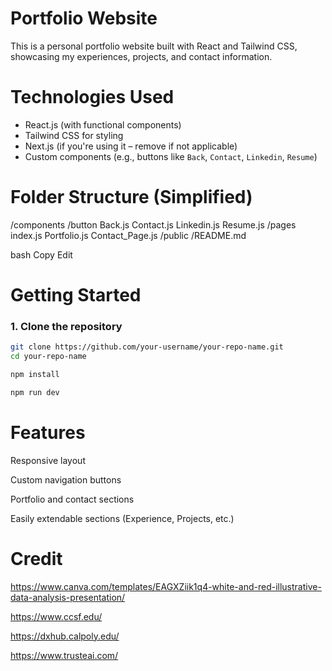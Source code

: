 # Portfolio Website

This is a personal portfolio website built with React and Tailwind CSS, showcasing my experiences, projects, and contact information.

# Technologies Used

- React.js (with functional components)
- Tailwind CSS for styling
- Next.js (if you're using it – remove if not applicable)
- Custom components (e.g., buttons like `Back`, `Contact`, `Linkedin`, `Resume`)

# Folder Structure (Simplified)

/components
/button
Back.js
Contact.js
Linkedin.js
Resume.js
/pages
index.js
Portfolio.js
Contact_Page.js
/public
/README.md

bash
Copy
Edit


# Getting Started

### 1. Clone the repository

```bash
git clone https://github.com/your-username/your-repo-name.git
cd your-repo-name

npm install

npm run dev
```

# Features

Responsive layout

Custom navigation buttons

Portfolio and contact sections

Easily extendable sections (Experience, Projects, etc.)

# Credit

https://www.canva.com/templates/EAGXZiik1q4-white-and-red-illustrative-data-analysis-presentation/

https://www.ccsf.edu/

https://dxhub.calpoly.edu/

https://www.trusteai.com/

